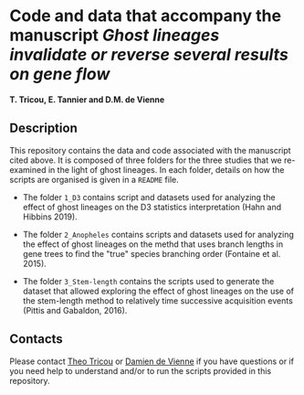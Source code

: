 # Code and data that accompany the manuscript _Ghost lineages invalidate or reverse several results on gene flow_
**T. Tricou, E. Tannier and D.M. de Vienne**

## Description
This repository contains the data and code associated with the manuscript cited above. It is composed of three folders for the three studies that we re-examined in the light of ghost lineages. In each folder, details on how the scripts are organised is given in a `README` file. 


* The folder `1_D3` contains script and datasets used for analyzing the effect of ghost lineages on the D3 statistics interpretation (Hahn and Hibbins 2019).

* The folder `2_Anopheles` contains scripts and datasets used for analyzing the effect of ghost lineages on the methd that uses branch lengths in gene trees to find the "true" species branching order (Fontaine et al. 2015).

* The folder `3_Stem-length` contains the scripts used to generate the dataset that allowed exploring the effect of ghost lineages on the use of the stem-length method to relatively time successive acquisition events (Pittis and Gabaldon, 2016).



## Contacts
Please contact [Theo Tricou](mailto:t.tricou@gmail.com) or [Damien de Vienne](damien.de-vienne@univ-lyon1.fr) if you have questions or if you need help to understand and/or to run the scripts provided in this repository.
